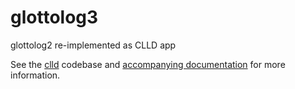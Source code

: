 glottolog3
==========

glottolog2 re-implemented as CLLD app

See the [clld](https://github.com/clld/clld) codebase and [accompanying documentation](http://clld.readthedocs.org/en/latest/) for more information.
